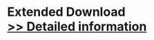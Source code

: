 # Extended Download<br />[>> Detailed information](https://secure.shareit.com/shareit/product.html?productid=300159383&affiliateid=200057808)